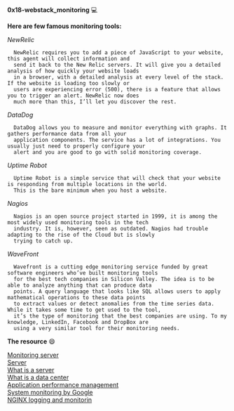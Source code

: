 **0x18-webstack_monitoring** :computer:

**Here are few famous monitoring tools:**

*NewRelic*

      NewRelic requires you to add a piece of JavaScript to your website, this agent will collect information and
      send it back to the New Relic servers. It will give you a detailed analysis of how quickly your website loads
      in a browser, with a detailed analysis at every level of the stack. If the website is loading too slowly or
      users are experiencing error (500), there is a feature that allows you to trigger an alert. NewRelic now does
      much more than this, I’ll let you discover the rest.
      
*DataDog*

      DataDog allows you to measure and monitor everything with graphs. It gathers performance data from all your
      application components. The service has a lot of integrations. You usually just need to properly configure your 
      alert and you are good to go with solid monitoring coverage.

 *Uptime Robot*

      Uptime Robot is a simple service that will check that your website is responding from multiple locations in the world.
      This is the bare minimum when you host a website.

*Nagios*

      Nagios is an open source project started in 1999, it is among the most widely used monitoring tools in the tech
      industry. It is, however, seen as outdated. Nagios had trouble adapting to the rise of the Cloud but is slowly
      trying to catch up.

*WaveFront*

      Wavefront is a cutting edge monitoring service funded by great software engineers who’ve built monitoring tools
      for the best tech companies in Silicon Valley. The idea is to be able to analyze anything that can produce data
      points. A query language that looks like SQL allows users to apply mathematical operations to these data points
      to extract values or detect anomalies from the time series data. While it takes some time to get used to the tool,
      it’s the type of monitoring that the best companies are using. To my knowledge, LinkedIn, Facebook and DropBox are
      using a very similar tool for their monitoring needs.

**The resource** :smile:

[Monitoring server](https://www.sumologic.com/glossary/server-monitoring/)\
[Server](https://en.wikipedia.org/wiki/Server_(computing)#Hardware_requirement)\
[What is a server](https://www.youtube.com/watch?v=B1ANfsDyjeA)\
[What is a data center](https://www.youtube.com/watch?t=33&v=iuqXFC_qIvA&feature=youtu.be)\
[Application performance management](https://en.wikipedia.org/wiki/Application_performance_management)\
[System monitoring by Google](https://sre.google/sre-book/monitoring-distributed-systems/)\
[NGINX logging and monitorin](https://docs.nginx.com/nginx/admin-guide/monitoring/logging/)